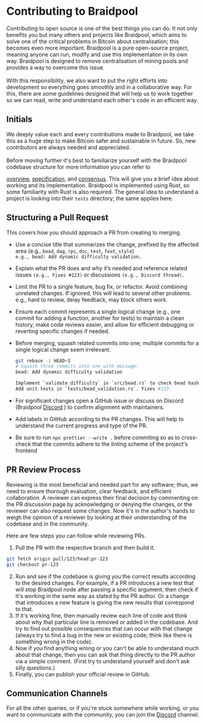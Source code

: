 # Contributing to Braidpool

Contributing to open source is one of the best things you can do. It not only benefits you but many others and projects like Braidpool, which aims to solve one of the critical problems in Bitcoin about centralisation; this becomes even more important. Braidpool is a pure open-source project, meaning anyone can run, modify and use this implementation in its own way. Braidpool is designed to remove centralisation of mining pools and provides a way to overcome this issue.
<br/> <br>
With this responsibility, we also want to put the right efforts into development so everything goes smoothly and in a collaborative way. For this, there are some guidelines designed that will help us to work together so we can read, write and understand each other's code in an efficient way.

## Initials

We deeply value each and every contributions made to Braidpool, we take this as a huge step to make Bitcoin safer and sustainable in future. So, new contributors are always needed and appreciated. <br><br>
Before moving further it's best to familiarize yourself with the Braidpool codebase structure for more information you can refer to 

[overview](https://github.com/braidpool/braidpool/blob/main/docs/overview.md), [specification](https://github.com/braidpool/braidpool/blob/main/docs/braidpool_spec.md), 
and [consensus](https://github.com/braidpool/braidpool/blob/main/docs/braid_consensus.md). This will give you a brief idea about working and its implementation. Braidpool is implemented using Rust, so some familiarity with Rust is also required. The general idea to understand a project is looking into their `tests` directory; the same applies here.

## Structuring a Pull Request

This covers how you should approach a PR from creating to merging. 

+ Use a concise title that summarizes the change, prefixed by the affected area (e.g., `bead`, `dag`, `rpc`, `doc`, `test`, `feat`, `style`) <br>
 ``` e.g., bead: Add dynamic difficulty validation. ```
+ Explain what the PR does and why it’s needed and reference related issues `(e.g., Fixes #123)` or discussions `(e.g., Discord thread)`.
+ Limit the PR to a single feature, bug fix, or refactor. Avoid combining unrelated changes. If ignored, this will lead to several other problems. e.g., hard to review, delay feedback, may block others work.
+ Ensure each commit represents a single logical change (e.g., one commit for adding a function, another for tests) to maintain a clean history, make code reviews easier, and allow for efficient debugging or reverting specific changes if needed.
+ Before merging, squash related commits into one; multiple commits for a single logical change seem irrelevant.

  ```sh
  git rebase -i HEAD~3
  # Squash three commits into one with message:
  bead: Add dynamic difficulty validation

  Implement `validate_difficulty` in `src/bead.rs` to check bead hashes.
  Add unit tests in `tests/bead_validation.rs`. Fixes #123.
  ```
+ For significant changes open a GitHub issue or discuss on Discord (Braidpool [Discord](https://discord.gg/pZYUDwkpPv) ) to confirm alignment with maintainers.
+ Add labels in GitHub according to the PR changes. This will help to understand the current progress and type of the PR.
+ Be sure to run `npx prettier --write .` before commiting so as to cross-check that the commits adhere to the linting scheme of the project's frontend

## PR Review Process

Reviewing is the most beneficial and needed part for any software; thus, we need to ensure thorough evaluation, clear feedback, and efficient collaboration. A reviewer can express their final decision by commenting on the PR discussion page by acknowledging or denying the changes, or the reviewer can also request some changes. Now it's in the author's hands to weigh the opinion of a reviewer by looking at their understanding of the codebase and in the community.  <br>

Here are few steps you can follow while reviewing PRs. 

1. Pull the PR with the respective branch and then build it.

  ```sh
  git fetch origin pull/123/head:pr-123
  git checkout pr-123
  ```
2. Run and see if the codebase is giving you the correct results according to the desired changes. For example, if a PR introduces a new test that will stop Braidpool node after passing a specific argument, then check if it's working in the same way as stated by the PR author. Or a change that introduces a new feature is giving the new results that correspond to that.
3. If it's working fine, then manually review each line of code and think about why that particular line is removed or added in the codebase. And try to find out possible consequences that can occur with that change (always try to find a bug in the new or existing code; think like there is something wrong in the code).
4. Now if you find anything wrong or you can't be able to understand much about that change, then you can ask that thing directly to the PR author via a simple comment. (First try to understand yourself and don't ask silly questions.)
5. Finally, you can publish your official review in GitHub.

## Communication Channels

  For all the other queries, or if you're stuck somewhere while working, or you want to communicate with the community, you can join the [Discord](https://discord.gg/pZYUDwkpPv) channel.

